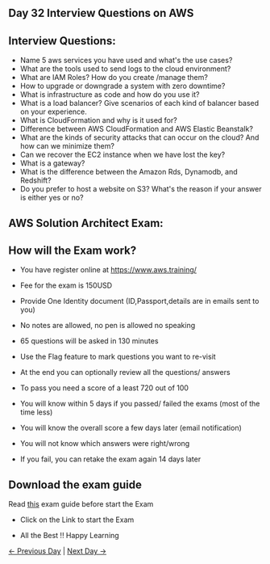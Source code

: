 ## Day 32 Interview Questions on AWS


## Interview Questions:

 - Name 5 aws services you have used and what's the use cases?
 - What are the tools used to send logs to the cloud environment?
 - What are IAM Roles? How do you create /manage them?
 - How to upgrade or downgrade a system with zero downtime?
 - What is infrastructure as code and how do you use it?
 - What is a load balancer? Give scenarios of each kind of balancer based on your experience.
 - What is CloudFormation and why is it used for?
 - Difference between AWS CloudFormation and AWS Elastic Beanstalk?
 - What are the kinds of security attacks that can occur on the cloud? And how can we minimize them?
 - Can we recover the EC2 instance when we have lost the key?
 - What is a gateway?
 - What is the difference between the Amazon Rds, Dynamodb, and Redshift?
 - Do you prefer to host a website on S3? What's the reason if your answer is either yes or no?

## AWS Solution Architect Exam:

## How will the Exam work?

  - You have register online at https://www.aws.training/
  - Fee for the exam is 150USD
  - Provide One Identity document (ID,Passport,details are in emails sent to you)
  - No notes are allowed, no pen is allowed no speaking
  - 65 questions will be asked in 130 minutes
  - Use the Flag feature to mark questions you want to re-visit
  - At the end you can optionally review all the questions/ answers

  - To pass you need a score of a least 720 out of 100
  - You will know within 5 days if you passed/ failed the exams (most of the time less)
  - You will know the overall score a few days later (email notification)
  - You will not know which answers were right/wrong
  - If you fail, you can retake the exam again 14 days later

## Download the exam guide
Read [this](https://d1.awsstatic.com/training-and-certification/docs-sa-assoc/AWS-Certified-Solutions-Architect-Associate_Exam-Guide.pdf) exam guide before start the Exam

  - Click on the Link to start the Exam

  - All the Best !! Happy Learning

 [← Previous Day](../day31/README.md) | [Next Day →](../day33/README.md)

